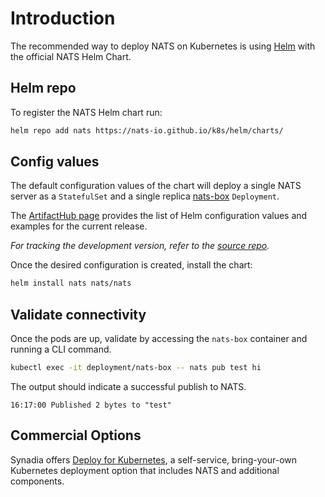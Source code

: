 # Introduction

The recommended way to deploy NATS on Kubernetes is using [Helm](https://helm.sh/) with the official NATS Helm Chart.

## Helm repo

To register the NATS Helm chart run:

```sh
helm repo add nats https://nats-io.github.io/k8s/helm/charts/
```

## Config values

The default configuration values of the chart will deploy a single NATS server as a `StatefulSet` and a single replica [nats-box](https://github.com/nats-io/nats-box) `Deployment`.

The [ArtifactHub page](https://artifacthub.io/packages/helm/nats/nats) provides the list of Helm configuration values and examples for the current release.

_For tracking the development version, refer to the [source repo](https://github.com/nats-io/k8s/tree/main/helm/charts/nats#nats-server)._

Once the desired configuration is created, install the chart:

```sh
helm install nats nats/nats
```

## Validate connectivity

Once the pods are up, validate by accessing the `nats-box` container and running a CLI command.

```sh
kubectl exec -it deployment/nats-box -- nats pub test hi
```

The output should indicate a successful publish to NATS.

```
16:17:00 Published 2 bytes to "test"
```

## Commercial Options

Synadia offers [Deploy for Kubernetes](https://www.synadia.com/deploy-for-kubernetes/), a self-service, bring-your-own Kubernetes deployment option that includes NATS and additional components.
